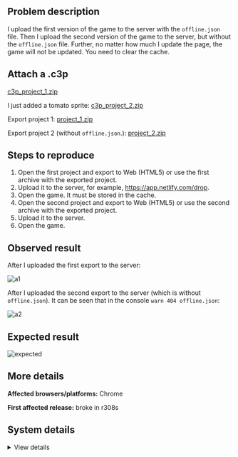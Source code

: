 ## Problem description

I upload the first version of the game to the server with the `offline.json` file. Then I upload the second version of the game to the server, but without the `offline.json` file. Further, no matter how much I update the page, the game will not be updated. You need to clear the cache.

## Attach a .c3p

[c3p_project_1.zip](https://github.com/WilsonPercival/WilsonPercival/files/9481723/c3p_project_1.zip)

I just added a tomato sprite: [c3p_project_2.zip](https://github.com/WilsonPercival/WilsonPercival/files/9481724/c3p_project_2.zip)

Export project 1: [project_1.zip](https://github.com/WilsonPercival/WilsonPercival/files/9481725/project_1.zip)

Export project 2 (without `offline.json`.): [project_2.zip](https://github.com/WilsonPercival/WilsonPercival/files/9481728/project_2.zip)

## Steps to reproduce

1. Open the first project and export to Web (HTML5) or use the first archive with the exported project.
2. Upload it to the server, for example, https://app.netlify.com/drop.
3. Open the game. It must be stored in the cache.
4. Open the second project and export to Web (HTML5) or use the second archive with the exported project.
5. Upload it to the server.
6. Open the game.

## Observed result

After I uploaded the first export to the server:

![a1](https://user-images.githubusercontent.com/91274932/188254102-d281977a-5c30-45c4-91eb-bbd71459e789.png)

After I uploaded the second export to the server (which is without `offline.json`). It can be seen that in the console `warn 404 offline.json`:

![a2](https://user-images.githubusercontent.com/91274932/188254130-102cc7fb-832f-42f9-8784-cbfee50611bf.png)

## Expected result

![expected](https://user-images.githubusercontent.com/91274932/188254173-ea56a7a4-065e-4e78-978b-001d8479f102.png)

## More details



**Affected browsers/platforms:** Chrome

**First affected release:** broke in r308s

## System details

<details><summary>View details</summary>

Platform information
Product: Construct 3 r308 (stable)
Browser: Chrome 105.0.5195.54
Browser engine: Chromium
Context: browser
Operating system: Windows NT 0.1.0
Device type: desktop
Device pixel ratio: 1
Logical CPU cores: 2
Approx. device memory: 4 GB
User agent: Mozilla/5.0 (Windows NT 6.1; Win64; x64) AppleWebKit/537.36 (KHTML, like Gecko) Chrome/105.0.0.0 Safari/537.36
Language setting: en-US

Local storage
Storage quota (approx): 59 gb
Storage usage (approx): 718 mb (1.2%)
Persistant storage: No

Browser support notes
This list contains missing features that are not required, but could improve performance or user experience if supported.

UI effects are disabled in settings.
WebGL 2+ is not supported. Rendering quality and features may be affected.
WebGL information
Version string: WebGL 1.0 (OpenGL ES 2.0 Chromium)
Numeric version: 1
Supports NPOT textures: partial
Supports GPU profiling: no
Supports highp precision: yes
Vendor: Google Inc. (Intel)
Renderer: ANGLE (Intel, Intel(R) HD Graphics Direct3D9Ex vs_3_0 ps_3_0, igdumdim64.dll)
Major performance caveat: no
Maximum texture size: 8192
Point size range: 1 to 256
Extensions:

ANGLE_instanced_arrays
EXT_blend_minmax
EXT_color_buffer_half_float
EXT_float_blend
EXT_frag_depth
EXT_shader_texture_lod
EXT_texture_filter_anisotropic
EXT_sRGB
KHR_parallel_shader_compile
OES_element_index_uint
OES_fbo_render_mipmap
OES_standard_derivatives
OES_texture_float
OES_texture_float_linear
OES_texture_half_float
OES_texture_half_float_linear
OES_vertex_array_object
WEBGL_color_buffer_float
WEBGL_compressed_texture_s3tc
WEBGL_compressed_texture_s3tc_srgb
WEBGL_debug_renderer_info
WEBGL_debug_shaders
WEBGL_depth_texture
WEBGL_lose_context
WEBGL_multi_draw
Audio information
System sample rate: 48000 Hz
Output channels: 2
Output interpretation: speakers
Supported decode formats:

WebM Opus (audio/webm; codecs=opus)
Ogg Opus (audio/ogg; codecs=opus)
WebM Vorbis (audio/webm; codecs=vorbis)
Ogg Vorbis (audio/ogg; codecs=vorbis)
MPEG-4 AAC (audio/mp4; codecs=mp4a.40.5)
MP3 (audio/mpeg)
FLAC (audio/flac)
PCM WAV (audio/wav; codecs=1)
Supported encode formats:

WebM Opus (audio/webm; codecs=opus)
Video information
Supported decode formats:

WebM AV1 (video/webm; codecs=av01.0.00M.08)
MP4 AV1 (video/mp4; codecs=av01.0.00M.08)
WebM VP9 (video/webm; codecs=vp9)
WebM VP8 (video/webm; codecs=vp8)
Ogg Theora (video/ogg; codecs=theora)
H.264 (video/mp4; codecs=avc1.42E01E)
Supported encode formats:

WebM VP9 (video/webm; codecs=vp9)
WebM VP8 (video/webm; codecs=vp8)

</details>
